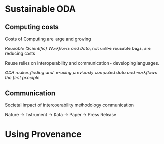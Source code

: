 # Sustainable ODA

## Computing costs

Costs of Computing are large and growing

*Reusable (Scientific) Workflows and Data*, not unlike reusable bags, are reducing costs

Reuse relies on interoperability and communication - developing languages.

*ODA makes finding and re-using previously computed data and workflows the first principle*

## Communication

Societal impact of interoperability methodology  communication

Nature -> Instrument -> Data -> Paper -> Press Release

# Using Provenance
